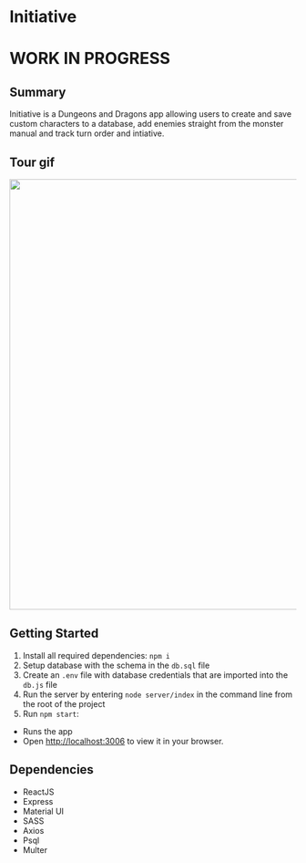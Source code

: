 # Initiative

# WORK IN PROGRESS

## Summary
Initiative is a Dungeons and Dragons app allowing users to create and save custom characters to a database, add enemies straight from the monster manual and track turn order and intiative.

## Tour gif
<img src='https://github.com/Smoopfrog/Initiative/blob/master/src/images/Initiative.gif' width=755 >

## Getting Started
1. Install all required dependencies: `npm i`
2. Setup database with the schema in the `db.sql` file
3. Create an `.env` file with database credentials that are imported into the `db.js` file
4. Run the server by entering `node server/index` in the command line from the root of the project
5. Run `npm start`:
- Runs the app
- Open [http://localhost:3006](http://localhost:3006) to view it in your browser.


## Dependencies
- ReactJS 
- Express 
- Material UI
- SASS
- Axios 
- Psql
- Multer